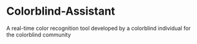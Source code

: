 # Colorblind-Assistant
A real-time color recognition tool developed by a colorblind individual for the colorblind community
